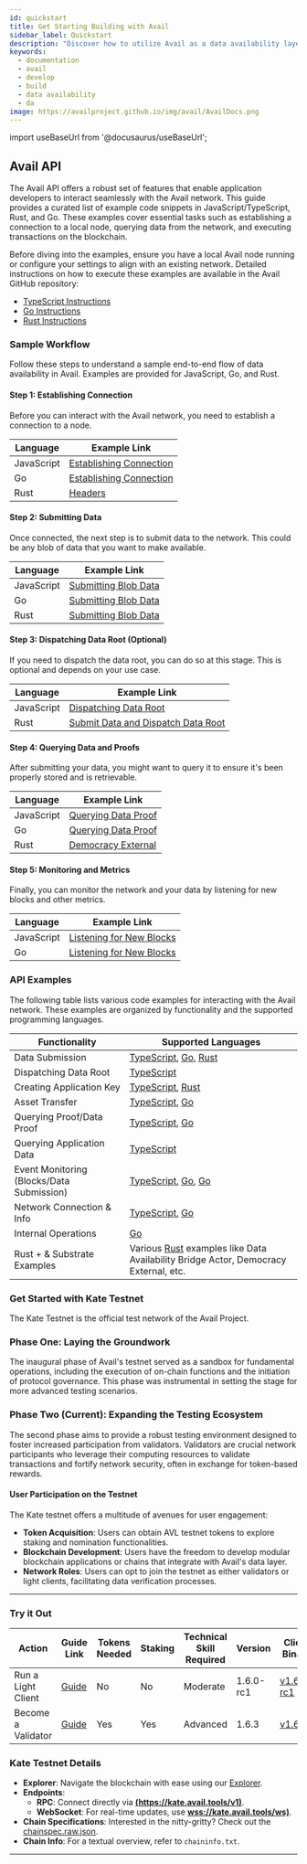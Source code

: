 ```yaml
---
id: quickstart
title: Get Starting Building with Avail
sidebar_label: Quickstart
description: "Discover how to utilize Avail as a data availability layer."
keywords:
  - documentation
  - avail
  - develop
  - build
  - data availability
  - da
image: https://availproject.github.io/img/avail/AvailDocs.png
---
```

import useBaseUrl from '@docusaurus/useBaseUrl';

<!--
Construct any blockchain-based solution using Avail.

## Construct Modular Solutions

| Solution          | Guide                                       |
|-------------------|---------------------------------------------|
| Validium          | [<ins>How to Build a Validium using Avail</ins>](/build/validium.md) |
| ZK-Rollup         | [<ins>How to Build a ZK-Rollup using Avail</ins>](/build/zk-rollup.md) |
| Optimistic Rollup | [<ins>How to Build an Optimistic Rollup using Avail</ins>](/build/op-rollup.md) |
| App-chain         | [<ins>How to Build an App-chain using Avail</ins>](/build/app-chain.md) |
| Volition          | [<ins>How to Build a Volition using Avail</ins>](/build/volition.md) |

-->

## Avail API

The Avail API offers a robust set of features that enable application developers to interact 
seamlessly with the Avail network. This guide provides a curated list of example code snippets in 
JavaScript/TypeScript, Rust, and Go. These examples cover essential tasks such as establishing a 
connection to a local node, querying data from the network, and executing transactions on the 
blockchain.

Before diving into the examples, ensure you have a local Avail node running or configure your settings to align with an existing network. Detailed instructions on how to execute these examples are available in the Avail GitHub repository:

- [TypeScript Instructions](https://github.com/availproject/avail/blob/develop/examples/ts/README.md)
- [Go Instructions](https://github.com/availproject/avail/blob/develop/examples/go/README.md)
- [Rust Instructions](https://github.com/availproject/avail/blob/develop/avail-subxt/examples/README.md)

### Sample Workflow

Follow these steps to understand a sample end-to-end flow of data availability in Avail. Examples are provided for JavaScript, Go, and Rust.

#### Step 1: Establishing Connection

Before you can interact with the Avail network, you need to establish a connection to a node. 

| Language    | Example Link                                                                                     |
|-------------|--------------------------------------------------------------------------------------------------|
| JavaScript  | [Establishing Connection](https://github.com/availproject/avail/tree/develop/examples/ts/src/connect.ts) |
| Go          | [Establishing Connection](https://github.com/availproject/avail/tree/old_develop/examples/go/connect)     |
| Rust        | [Headers](https://github.com/availproject/avail/blob/old_develop/avail-subxt/examples/headers.rs)          |

#### Step 2: Submitting Data

Once connected, the next step is to submit data to the network. This could be any blob of data that you want to make available.

| Language    | Example Link                                                                                     |
|-------------|--------------------------------------------------------------------------------------------------|
| JavaScript  | [Submitting Blob Data](https://github.com/availproject/avail/tree/develop/examples/ts/src/data_submit.ts)  |
| Go          | [Submitting Blob Data](https://github.com/availproject/avail/tree/old_develop/examples/go/dataSubmit)          |
| Rust        | [Submitting Blob Data](https://github.com/availproject/avail/blob/old_develop/avail-subxt/examples/submit_data.rs)|

#### Step 3: Dispatching Data Root (Optional)

If you need to dispatch the data root, you can do so at this stage. This is optional and depends on your use case.

| Language    | Example Link                                                                                     |
|-------------|--------------------------------------------------------------------------------------------------|
| JavaScript  | [Dispatching Data Root](https://github.com/availproject/avail/tree/develop/examples/ts/src/dispatch_data_root.ts)|
| Rust        | [Submit Data and Dispatch Data Root](https://github.com/availproject/avail/blob/old_develop/avail-subxt/examples/submit_data_and_dispatch_data_root.rs)|

#### Step 4: Querying Data and Proofs

After submitting your data, you might want to query it to ensure it's been properly stored and is retrievable.

| Language    | Example Link                                                                                     |
|-------------|--------------------------------------------------------------------------------------------------|
| JavaScript  | [Querying Data Proof](https://github.com/availproject/avail/tree/develop/examples/ts/src/query_proof_data.ts)  |
| Go          | [Querying Data Proof](https://github.com/availproject/avail/tree/old_develop/examples/go/queryProofData)  |
| Rust        | [Democracy External](https://github.com/availproject/avail/blob/old_develop/avail-subxt/examples/democracy_external.rs)|

#### Step 5: Monitoring and Metrics

Finally, you can monitor the network and your data by listening for new blocks and other metrics.

| Language    | Example Link                                                                                     |
|-------------|--------------------------------------------------------------------------------------------------|
| JavaScript  | [Listening for New Blocks](https://github.com/availproject/avail/tree/develop/examples/ts/src/listen_new_blocks.ts)|
| Go          | [Listening for New Blocks](https://github.com/availproject/avail/tree/old_develop/examples/go/listenNewBlocks)   |

### API Examples

The following table lists various code examples for interacting with the Avail network. These examples are organized by functionality and the supported programming languages.

| Functionality                             | Supported Languages                                                                                                  |
|-------------------------------------------|----------------------------------------------------------------------------------------------------------------------|
| Data Submission                           | [<ins>TypeScript</ins>](https://github.com/availproject/avail/tree/develop/examples/ts/src/data_submit.ts), [<ins>Go</ins>](https://github.com/availproject/avail/tree/old_develop/examples/go/dataSubmit), [<ins>Rust</ins>](https://github.com/availproject/avail/blob/old_develop/avail-subxt/examples/submit_data_and_dispatch_data_root.rs) |
| Dispatching Data Root                     | [<ins>TypeScript</ins>](https://github.com/availproject/avail/tree/develop/examples/ts/src/dispatch_data_root.ts)                                                             |
| Creating Application Key                  | [<ins>TypeScript</ins>](https://github.com/availproject/avail/tree/develop/examples/ts/src/app_id.ts), [<ins>Rust</ins>](https://github.com/availproject/avail/blob/old_develop/avail-subxt/examples/create_app_key.rs)  |
| Asset Transfer                            | [<ins>TypeScript</ins>](https://github.com/availproject/avail/tree/develop/examples/ts/src/transfer.ts), [<ins>Go</ins>](https://github.com/availproject/avail/tree/old_develop/examples/go/transfer)                                 |
| Querying Proof/Data Proof                 | [<ins>TypeScript</ins>](https://github.com/availproject/avail/tree/develop/examples/ts/src/query_proof.ts), [<ins>Go</ins>](https://github.com/availproject/avail/tree/old_develop/examples/go/queryProofData)                     |
| Querying Application Data                 | [<ins>TypeScript</ins>](https://github.com/availproject/avail/tree/develop/examples/ts/src/query_app_data.ts)                                                                 |
| Event Monitoring (Blocks/Data Submission) | [<ins>TypeScript</ins>](https://github.com/availproject/avail/tree/develop/examples/ts/src/listen_new_blocks.ts), [<ins>Go</ins>](https://github.com/availproject/avail/tree/old_develop/examples/go/listenNewBlocks), [<ins>Go</ins>](https://github.com/availproject/avail/tree/old_develop/examples/go/dataSubmitWatch) |
| Network Connection & Info                 | [<ins>TypeScript</ins>](https://github.com/availproject/avail/tree/develop/examples/ts/src/connect.ts), [<ins>Go</ins>](https://github.com/availproject/avail/tree/old_develop/examples/go/connect)                                     |
| Internal Operations                       | [<ins>Go</ins>](https://github.com/availproject/avail/tree/old_develop/examples/go/internal)                                                                                   |
| Rust + & Substrate Examples                    | Various [<ins>Rust</ins>](https://github.com/availproject/avail/blob/old_develop/avail-subxt/examples/) examples like Data Availability Bridge Actor, Democracy External, etc.  |

### Get Started with Kate Testnet

The Kate Testnet is the official test network of the Avail Project.

### Phase One: Laying the Groundwork

The inaugural phase of Avail's testnet served as a sandbox for fundamental 
operations, including the execution of on-chain functions and the initiation 
of protocol governance. This phase was instrumental in setting the stage for 
more advanced testing scenarios.

### Phase Two (Current): Expanding the Testing Ecosystem

The second phase aims to provide a robust testing environment designed to foster 
increased participation from validators. Validators are crucial network participants 
who leverage their computing resources to validate transactions and fortify network 
security, often in exchange for token-based rewards.

#### User Participation on the Testnet

The Kate testnet offers a multitude of avenues for user engagement:

- **Token Acquisition**: Users can obtain AVL testnet tokens to explore staking and 
  nomination functionalities.
- **Blockchain Development**: Users have the freedom to develop modular blockchain applications 
  or chains that integrate with Avail's data layer.
- **Network Roles**: Users can opt to join the testnet as either validators or light clients, 
  facilitating data verification processes.

---

### Try it Out

| Action              | Guide Link                                      | Tokens Needed | Staking | Technical Skill Required | Version        | Client Binary  |
|---------------------|-------------------------------------------------|---------------|---------|--------------------------|----------------|----------------|
| Run a Light Client  | [<ins>Guide</ins>](/docs/operate/node/0010-light-client.md)  | No            | No      | Moderate                 | 1.6.0-rc1      | [<ins>v1.6.0-rc1</ins>](https://github.com/availproject/avail-light/releases/tag/v1.6.0-rc1) |
| Become a Validator  | [<ins>Guide</ins>](/category/become-a-validator/) | Yes           | Yes     | Advanced                 | 1.6.3          | [<ins>v1.6.3</ins>](https://github.com/availproject/avail/releases/tag/v1.6.3) |

### Kate Testnet Details

- **Explorer**: Navigate the blockchain with ease using our [<ins>Explorer</ins>](https://kate.avail.tools).
- **Endpoints**: 
  - **RPC**: Connect directly via **<ins>(https://kate.avail.tools/v1)</ins>**.
  - **WebSocket**: For real-time updates, use **<ins>wss://kate.avail.tools/ws)</ins>**.
- **Chain Specifications**: Interested in the nitty-gritty? Check out the [<ins>chainspec.raw.json</ins>](https://kate.avail.tools/#/explorer/chainspec).
- **Chain Info**: For a textual overview, refer to `chaininfo.txt`.
---
